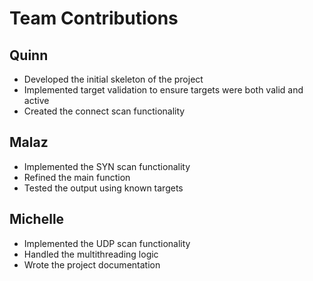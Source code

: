 # Team Contributions

## Quinn
- Developed the initial skeleton of the project
- Implemented target validation to ensure targets were both valid and active
- Created the connect scan functionality

## Malaz
- Implemented the SYN scan functionality
- Refined the main function
- Tested the output using known targets

## Michelle
- Implemented the UDP scan functionality
- Handled the multithreading logic
- Wrote the project documentation